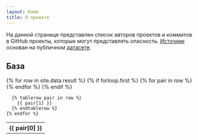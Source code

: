 ```yaml
---
layout: home
title: О проекте
---
```


На данной странице представлен список авторов проектов и коммитов в GitHub проекты, которые могут представлять опасность. <a href="/static/raw.csv" download>Источник</a> основан на публичном [датасете](https://docs.google.com/spreadsheets/d/1cfc4wXYpaImYxVy_0IXpYNzSrOIPUAhzWtj6s6hlVb0/edit#gid=2074850979).

<h2>База</h2>

<div class="table__wrapper">
  <table>
    {% for row in site.data.result %}
      {% if forloop.first %}
      <tr>
        {% for pair in row %}
          <th>{{ pair[0] }}</th>
        {% endfor %}
      </tr>
      {% endif %}

      {% tablerow pair in row %}
        {{ pair[1] }}
      {% endtablerow %}
    {% endfor %}

  </table>
</div>

<style>
  .wrapper {
    max-width: calc(100% - 150px) !important;
  }

  .table__wrapper {
    height: 100vh;
    overflow: scroll;
  }

  ::-webkit-scrollbar {
    width: 10px;
    height: 10px;
  }

  ::-webkit-scrollbar-track {
    background: #f1f1f1;
  }

  ::-webkit-scrollbar-thumb {
    background: #888;
  }
</style>

<script src="https://formspree.io/js/formbutton-v1.min.js" defer></script>
<script>
  window.formbutton=window.formbutton||function(){(formbutton.q=formbutton.q||[]).push(arguments)};
  formbutton("create", {
    action: "https://formspree.io/f/xqkngvza",
    title: "Свяжитесь с нами",
    fields: [{
      name: "email",
      type: "email",
      label: "Ваш email",
      placeholder: "your@email.ru",
      required: true
    },
    {
      name: "link",
      type: "text",
      label: "Ссылка на вредоносный источник",
      placeholder: "https://github.com/{username}...",
      required: true
    },
    {
      name: "message",
      type: "text",
      label: "Тип уязвимости",
      placeholder: "DDoS/Малварь...",
      required: true
    },
    {
      name: "submit",
      type: "submit",
      value: "Отправить"
    }],
     styles: {
       title: {
        background: "#8b949e"
      },
       button: {
        background: "#8b949e"
      },
     }
  })
</script>
